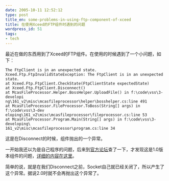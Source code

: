 ```yaml
---
date: 2005-10-11 12:52:12
type: post
title_en: some-problems-in-using-ftp-component-of-xceed
title: 在使用Xceed的FTP组件时遇到的问题
wordpress_id: 51
tags:
- tech
---
```


最近在做的东西用到了Xceed的FTP组件。在使用的时候遇到了一个小问题，如下：

	The FtpClient is in an unexpected state.
	Xceed.Ftp.FtpInvalidStateException: The FtpClient is in an unexpected state.
	at Xceed.Ftp.FtpClient.CheckState(FtpClientState expectedState)
	at Xceed.Ftp.FtpClient.Disconnect()
	at McasFileProcessor.Helper.BossHelper.UploadFile() in f:\code\vss\3-developi
	ng\161_v2\misc\mcasfileprocessor\helper\bosshelper.cs:line 491
	at McasFileProcessor.FileProcessor.ToBoss(String[] args) in f:\code\vss\3-dev
	eloping\161_v2\misc\mcasfileprocessor\fileprocessor.cs:line 53
	at McasFileProcessor.Program.Main(String[] args) in f:\code\vss\3-developing\
	161_v2\misc\mcasfileprocessor\program.cs:line 34

这是在Disconnect的时候，组件抛出的一个异常。

一开始我还以为是自己程序的问题，后来到[官方论坛](https://www.xceedsoft.com/Forums/ShowForum.aspx?ForumID=29)查了一下，才发现这是1.0版本组件的问题，[详细的内容在这里](https://www.xceedsoft.com/Forums/ShowPost.aspx?PostID=1711)。

简单的说，就是在我们Disconnect之前，Socket自己就已经关闭了，所以产生了这个异常。据说2.0时就不会再抛出这个异常了。
